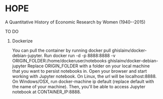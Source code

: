 # HOPE
A Quantitative History of Economic Research by Women (1940--2015)


TO DO
1. Dockerize


    You can pull the container by running docker pull ghislainv/docker-debian-jupyter.
    Run docker run -d -p 8888:8888 -v ORIGIN_FOLDER:/home/dockeruser/notebooks ghislainv/docker-debian-jupyter
        Replace ORIGIN_FOLDER with a folder on your local machine that you want to persist notebooks in.
    Open your browser and start working with Jupyter notebook.
        On Linux, the url will be localhost:8888.
        On Windows/OSX, run docker-machine ip default (replace default with the name of your machine). Then, you'll be able to access Jupyter notebook at CONTAINER_IP:8888.
